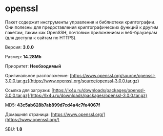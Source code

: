 # openssl

Пакет содержит инструменты управления и библиотеки криптографии. Они полезны для предоставления криптографических функций к другим пакетам, таким как OpenSSH, почтовым приложениям и веб-браузерам (для доступа к сайтам по HTTPS).

Версия: **3.0.0**

Размер: **14.28Mb**

Приоритет: **Необходимый**

Оригинальное расположение: [https://www.openssl.org/source/openssl-3.0.0.tar.gz](https://www.openssl.org/source/openssl-3.0.0.tar.gz)

Ссылка для загрузки: [https://lx4u.ru/downloads/packages/openssl-3.0.0.tar.gz](https://lx4u.ru/downloads/packages/openssl-3.0.0.tar.gz)

MD5: **43c5ab628b7ab899d7cd4a4c7fe4067f**

Домашняя страница: [https://www.openssl.org/](https://www.openssl.org/)

SBU: **1.8**